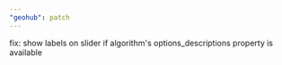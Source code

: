 ```yaml
---
"geohub": patch
---
```


fix: show labels on slider if algorithm's options_descriptions property is available
